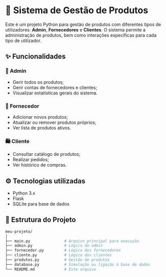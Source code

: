 # 🛒 Sistema de Gestão de Produtos

Este é um projeto Python para gestão de produtos com diferentes tipos de utilizadores: **Admin**, **Fornecedores** e **Clientes**.
O sistema permite a administração de produtos, bem como interações específicas para cada tipo de utilizador.

## ✨ Funcionalidades

### 👤 Admin
- Gerir todos os produtos;
- Gerir contas de fornecedores e clientes;
- Visualizar estatísticas gerais do sistema.

### 🚚 Fornecedor
- Adicionar novos produtos;
- Atualizar ou remover produtos próprios;
- Ver lista de produtos ativos.

### 🛍️ Cliente
- Consultar catálogo de produtos;
- Realizar pedidos;
- Ver histórico de compras.

## ⚙️ Tecnologias utilizadas

- Python 3.x
- Flask
- SQLite para base de dados

## 📁 Estrutura do Projeto

```bash
meu-projeto/
│
├── main.py               # Arquivo principal para execução
├── admin.py              # Lógica do admin
├── fornecedor.py         # Lógica dos fornecedores
├── cliente.py            # Lógica dos clientes
├── produtos.py           # Gestão de produtos
├── database.py           # Simulação ou ligação à base de dados
└── README.md             # Este arquivo

